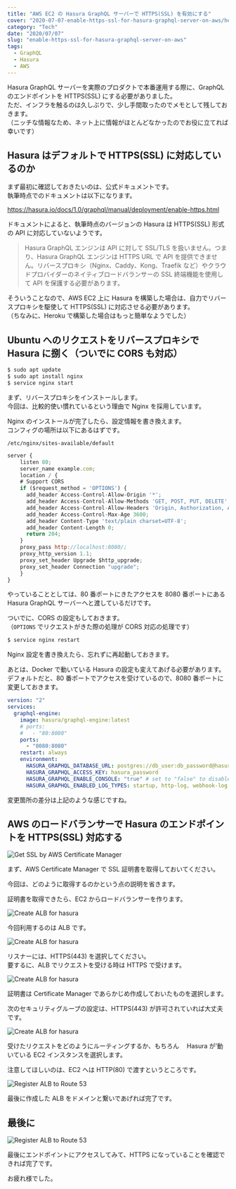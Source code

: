 ```yaml
---
title: "AWS EC2 の Hasura GraphQL サーバーで HTTPS(SSL) を有効にする"
cover: "2020-07-07-enable-https-ssl-for-hasura-graphql-server-on-aws/header.png"
category: "Tech"
date: "2020/07/07"
slug: "enable-https-ssl-for-hasura-graphql-server-on-aws"
tags:
  - GraphQL
  - Hasura
  - AWS
---
```


Hasura GraphQL サーバーを実際のプロダクトで本番運用する際に、GraphQL のエンドポイントを HTTPS(SSL) にする必要がありました。  
ただ、インフラを触るのは久しぶりで、少し手間取ったのでメモとして残しておきます。  
（ニッチな情報なため、ネット上に情報がほとんどなかったのでお役に立てれば幸いです）

## Hasura はデフォルトで HTTPS(SSL) に対応しているのか

まず最初に確認しておきたいのは、公式ドキュメントです。  
執筆時点でのドキュメントは以下になります。

https://hasura.io/docs/1.0/graphql/manual/deployment/enable-https.html

ドキュメントによると、執筆時点のバージョンの Hasura は HTTPS(SSL) 形式の API に対応していないようです。

> Hasura GraphQL エンジンは API に対して SSL/TLS を扱いません。つまり、Hasura GraphQL エンジンは HTTPS URL で API を提供できません。リバースプロキシ（Nginx、Caddy、Kong、Traefik など）やクラウドプロバイダーのネイティブロードバランサーの SSL 終端機能を使用して API を保護する必要があります。

そういうことなので、AWS EC2 上に Hasura を構築した場合は、自力でリバースプロキシを駆使して HTTPS(SSL) に対応させる必要があります。  
（ちなみに、Heroku で構築した場合はもっと簡単なようでした）

## Ubuntu へのリクエストをリバースプロキシで Hasura に捌く（ついでに CORS も対応）

```bash
$ sudo apt update
$ sudo apt install nginx
$ service nginx start
```

まず、リバースプロキシをインストールします。  
今回は、比較的使い慣れているという理由で Nginx を採用しています。

Nginx のインストールが完了したら、設定情報を書き換えます。  
コンフィグの場所は以下にあるはずです。

`/etc/nginx/sites-available/default`

```js
server {
	listen 80;
	server_name example.com;
	location / {
    # Support CORS
    if ($request_method = 'OPTIONS') {
      add_header Access-Control-Allow-Origin '*';
      add_header Access-Control-Allow-Methods 'GET, POST, PUT, DELETE';
      add_header Access-Control-Allow-Headers 'Origin, Authorization, Accept, Content-Type';
      add_header Access-Control-Max-Age 3600;
      add_header Content-Type 'text/plain charset=UTF-8';
      add_header Content-Length 0;
      return 204;
    }
    proxy_pass http://localhost:8080/;
    proxy_http_version 1.1;
    proxy_set_header Upgrade $http_upgrade;
    proxy_set_header Connection "upgrade";
	}
}

```

やっていることとしては、80 番ポートにきたアクセスを 8080 番ポートにある Hasura GraphQL サーバーへと渡しているだけです。

ついでに、CORS の設定もしておきます。  
（`OPTIONS` でリクエストがきた際の処理が CORS 対応の処理です）

```bash
$ service nginx restart
```

Nginx 設定を書き換えたら、忘れずに再起動しておきます。

あとは、Docker で動いている Hasura の設定も変えてあげる必要があります。  
デフォルトだと、80 番ポートでアクセスを受けているので、8080 番ポートに変更しておきます。

```yml
version: "2"
services:
  graphql-engine:
    image: hasura/graphql-engine:latest
    # ports:
    #   - "80:8080"
    ports:
      - "8080:8080"
    restart: always
    environment:
      HASURA_GRAPHQL_DATABASE_URL: postgres://db_user:db_password@hasura.123456789012.ap-northeast-1.rds.amazonaws.com:5432/db_name
      HASURA_GRAPHQL_ACCESS_KEY: hasura_password
      HASURA_GRAPHQL_ENABLE_CONSOLE: "true" # set to "false" to disable console
      HASURA_GRAPHQL_ENABLED_LOG_TYPES: startup, http-log, webhook-log, websocket-log, query-log
```

変更箇所の差分は上記のような感じですね。

## AWS のロードバランサーで Hasura のエンドポイントを HTTPS(SSL) 対応する

![Get SSL by AWS Certificate Manager](./awc_cm_01.png)

まず、AWS Certificate Manager で SSL 証明書を取得しておいてください。

今回は、どのように取得するのかという点の説明を省きます。

証明書を取得できたら、EC2 からロードバランサーを作ります。

![Create ALB for hasura](./aws_alb_01.png)

今回利用するのは ALB です。

![Create ALB for hasura](./aws_alb_02.png)

リスナーには、HTTPS(443) を選択してください。  
要するに、ALB でリクエストを受ける時は HTTPS で受けます。

![Create ALB for hasura](./aws_alb_03.png)

証明書は Certificate Manager であらかじめ作成しておいたものを選択します。

次のセキュリティグループの設定は、HTTPS(443) が許可されていれば大丈夫です。

![Create ALB for hasura](./aws_alb_04.png)

受けたリクエストをどのようにルーティングするか、もちろん　 Hasura が’動いている EC2 インスタンスを選択します。

注意してほしいのは、EC2 へは HTTP(80) で渡すというところです。

![Register ALB to Route 53](./aws_route53_01.png)

最後に作成した ALB をドメインと繋いであげれば完了です。

## 最後に

![Register ALB to Route 53](./hasura_https_endpoint.png)

最後にエンドポイントにアクセスしてみて、HTTPS になっていることを確認できれば完了です。

お疲れ様でした。
